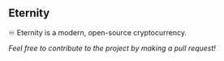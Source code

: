 ## Eternity
♾ Eternity is a modern, open-source cryptocurrency.

*Feel free to contribute to the project by making a pull request!*
